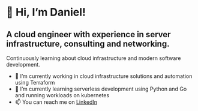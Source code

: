 # 👋 Hi, I’m Daniel!

## A cloud engineer with experience in server infrastructure, consulting and networking. 
Continuously learning about cloud infrastructure and modern software development. 

- 🔭 I’m currently working in cloud infrastructure solutions and automation using Terraform
- 🌱 I’m currently learning serverless development using Python and Go and running workloads on kubernetes
- 📫 You can reach me on [LinkedIn](https://https://www.linkedin.com/in/danieltle/)
